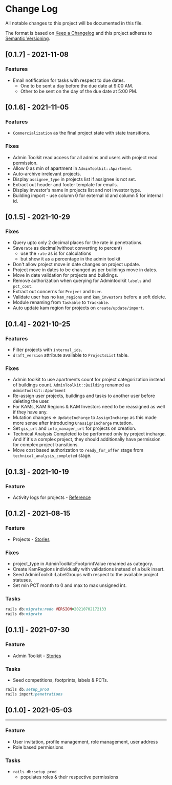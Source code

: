 # Change Log

All notable changes to this project will be documented in this file.

The format is based on [Keep a Changelog](https://keepachangelog.com/en/1.0.0/) and this project adheres to [Semantic Versioning](https://semver.org/).

## [0.1.7] - 2021-11-08

### Features
- Email notification for tasks with respect to due dates.
    - One to be sent a day before the due date at 9:00 AM.
    - Other to be sent on the day of the due date at 5:00 PM.


## [0.1.6] - 2021-11-05

### Features
- `Commercialization` as the final project state with state transitions.

### Fixes
- Admin Toolkit read access for all admins and users with project read permission.
- Allow 0 as min of apartment in `AdminToolkit::Apartment`. 
- Auto-archive irrelevant projects.
- Display `assignee_type` in projects list if assignee is not set.
- Extract out header and footer template for emails.
- Display investor's name in projects list and not investor type.
- Building import - use column 0 for external id and column 5 for internal id.

## [0.1.5] - 2021-10-29

### Fixes
- Query upto only 2 decimal places for the rate in penetrations.
- Save`rate` as decimal(without converting to percent)
    - use the `rate` as is for calculations
    - but show it as a percentage in the admin toolkit
- Don't allow project move in date changes on project update.
- Project move in dates to be changed as per buildings move in dates.
- Move in date validation for projects and buildings.
- Remove authorization when querying for Admintoolkit `labels` and `pct_cost`.
- Extract out concerns for `Project` and `User`.
- Validate user has no `kam_regions` and `kam_investors` before a soft delete.
- Module renaming from `Taskable` to `Trackable`.
- Auto update kam region for projects on `create/update/import`.


## [0.1.4] - 2021-10-25

### Features
- Filter projects with `internal_ids`.
- `draft_version` attribute available to `ProjectsList` table.

### Fixes
- Admin toolkit to use apartments count for project categorization instead of buildings count. `AdminToolkit::Building` renamed as `AdminToolkit::Apartment`
- Re-assign user projects, buildings and tasks to another user before deleting the user.
- For KAMs, KAM Regions & KAM Investors need to be reassigned as well if they have any.
- Mutation changes => `UpdateIncharge` to `AssignIncharge` as this made more sense after introducing `UnassignIncharge` mutation.
- Set `gis_url` and `info_manager_url` for projects on creation.
- Technical Analysis Completed to be performed only by project incharge. And if it's a complex project, they should additionally have permission for complex project transitions.
- Move cost based authorization to `ready_for_offer` stage from `technical_analysis_completed` stage.


## [0.1.3] - 2021-10-19

### Feature
- Activity logs for projects - [Reference](https://docs.google.com/spreadsheets/d/1NG7nZcK1Sb3UIZaOJ6X2mSmPN2zRky7Hi_lrHmmyUYo/edit?ts=60fe4c13#gid=563629172)

## [0.1.2] - 2021-08-15

### Feature
- Projects - [Stories](https://docs.google.com/document/d/1Y2CNgTsEwuf48CmSIUKxr1wTXq5Lynwn1PPdhxHzgrE/edit#)

### Fixes
- project_type in AdminToolkit::FootprintValue renamed as category.
- Create KamRegions individually with validations instead of a bulk insert.
- Seed AdminToolkit::LabelGroups with respect to the available project statuses.
- Set min PCT month to 0 and max to max unsigned int.

### Tasks

```ruby
rails db:migrate:redo VERSION=20210702172133
rails db:migrate
```

## [0.1.1] - 2021-07-30

### Feature 
- Admin Toolkit - [Stories](https://docs.google.com/document/d/1vdkGmwaZxw4uApvr-fqXgd0JG4YNEp2OxjtEfENXvus/edit)

### Tasks
- Seed competitions, footprints, labels & PCTs.
```ruby
rails db:setup_prod
rails import:penetrations
```

## [0.1.0] - 2021-05-03

---
### Feature
- User invitation, profile management, role management, user address
- Role based permissions

### Tasks

- `rails db:setup_prod`
    - populates roles & their respective permissions
